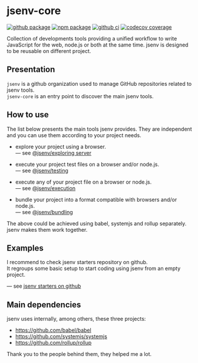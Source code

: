 # jsenv-core

[![github package](https://img.shields.io/github/package-json/v/jsenv/jsenv-core.svg?logo=github&label=package)](https://github.com/jsenv/jsenv-core/packages)
[![npm package](https://img.shields.io/npm/v/@jsenv/core.svg?logo=npm&label=package)](https://www.npmjs.com/package/@jsenv/core)
[![github ci](https://github.com/jsenv/jsenv-core/workflows/ci/badge.svg)](https://github.com/jsenv/jsenv-core/actions?workflow=ci)
[![codecov coverage](https://codecov.io/gh/jsenv/jsenv-core/branch/master/graph/badge.svg)](https://codecov.io/gh/jsenv/jsenv-core)

Collection of developments tools providing a unified workflow to write JavaScript for the web, node.js or both at the same time. jsenv is designed to be reusable on different project.

## Presentation

`jsenv` is a github organization used to manage GitHub repositories related to jsenv tools.<br />
`jsenv-core` is an entry point to discover the main jsenv tools.<br />

## How to use

The list below presents the main tools jsenv provides. They are independent and you can use them according to your project needs.

- explore your project using a browser.<br/>
  — see [@jsenv/exploring server](https://github.com/jsenv/jsenv-exploring-server)

- execute your project test files on a browser and/or node.js.<br/>
  — see [@jsenv/testing](https://github.com/jsenv/jsenv-testing)

- execute any of your project file on a browser or node.js.<br/>
  — see [@jsenv/execution](https://github.com/jsenv/jsenv-execution)

- bundle your project into a format compatible with browsers and/or node.js.<br/>
  — see [@jsenv/bundling](https://github.com/jsenv/jsenv-bundling)

The above could be achieved using babel, systemjs and rollup separately. jsenv makes them work together.

## Examples

I recommend to check jsenv starters repository on github.<br />
It regroups some basic setup to start coding using jsenv from an empty project.<br />

— see [jsenv starters on github](https://github.com/jsenv/jsenv-starters)

## Main dependencies

jsenv uses internally, among others, these three projects:

- https://github.com/babel/babel
- https://github.com/systemjs/systemjs
- https://github.com/rollup/rollup

Thank you to the people behind them, they helped me a lot.
